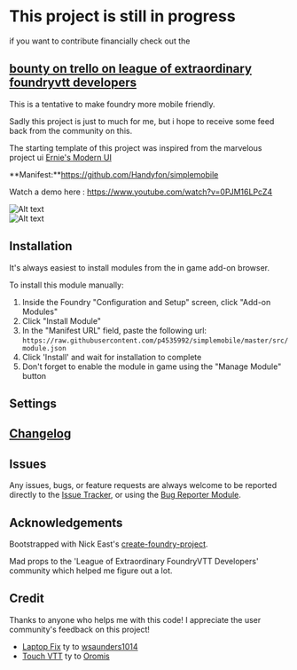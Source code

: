 
# This project is still in progress

if you want to contribute financially check out the 

## [bounty on trello on league of extraordinary foundryvtt developers](https://trello.com/c/8J4ljdnW/238-uibounty-foundryvtt-simple-mobile)

This is a tentative to make foundry more mobile friendly.

Sadly this project is just to much for me, but i hope to receive some feed back from the community on this.

The starting template of this project was inspired from the marvelous project ui [Ernie's Modern UI](https://github.com/ernieayala/ernies-modern-layout)

**Manifest:**https://github.com/Handyfon/simplemobile</br>

Watch a demo here : https://www.youtube.com/watch?v=0PJM16LPcZ4

![Alt text](https://i.imgur.com/dS17b2U.png?raw=true "Custom Controls")</br>
![Alt text](https://i.imgur.com/2qeEaBw.png?raw=true "Responsive CSS")

## Installation

It's always easiest to install modules from the in game add-on browser.

To install this module manually:
1.  Inside the Foundry "Configuration and Setup" screen, click "Add-on Modules"
2.  Click "Install Module"
3.  In the "Manifest URL" field, paste the following url:
`https://raw.githubusercontent.com/p4535992/simplemobile/master/src/module.json`
4.  Click 'Install' and wait for installation to complete
5.  Don't forget to enable the module in game using the "Manage Module" button

## Settings

## [Changelog](./changelog.md)

## Issues

Any issues, bugs, or feature requests are always welcome to be reported directly to the [Issue Tracker](https://github.com/p4535992/simplemobile/issues ), or using the [Bug Reporter Module](https://foundryvtt.com/packages/bug-reporter/).


## Acknowledgements

Bootstrapped with Nick East's [create-foundry-project](https://gitlab.com/foundry-projects/foundry-pc/create-foundry-project).

Mad props to the 'League of Extraordinary FoundryVTT Developers' community which helped me figure out a lot.

## Credit

Thanks to anyone who helps me with this code! I appreciate the user community's feedback on this project!

- [Laptop Fix](https://github.com/wsaunders1014/laptop-fix) ty to [wsaunders1014](https://github.com/wsaunders1014)
- [Touch VTT](https://github.com/Oromis/touch-vtt) ty to [Oromis](https://github.com/Oromis)